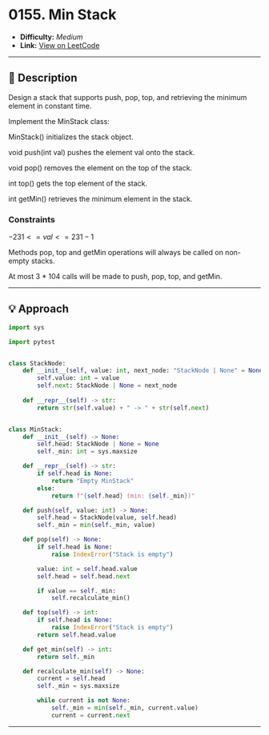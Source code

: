 # 0155. Min Stack

- **Difficulty:** _Medium_  
- **Link:** [View on LeetCode](https://leetcode.com/problems/min-stack/)

---

## 🧩 Description

Design a stack that supports push, pop, top, and retrieving the minimum element in constant time.

Implement the MinStack class:

MinStack() initializes the stack object.

void push(int val) pushes the element val onto the stack.

void pop() removes the element on the top of the stack.

int top() gets the top element of the stack.

int getMin() retrieves the minimum element in the stack.

### Constraints

$-231 <= val <= 231 - 1$

Methods pop, top and getMin operations will always be called on non-empty stacks.

At most 3 * 104 calls will be made to push, pop, top, and getMin.

---

## 💡 Approach

```python
import sys

import pytest


class StackNode:
    def __init__(self, value: int, next_node: "StackNode | None" = None) -> None:
        self.value: int = value
        self.next: StackNode | None = next_node
        
    def __repr__(self) -> str:
        return str(self.value) + " -> " + str(self.next)


class MinStack:
    def __init__(self) -> None:
        self.head: StackNode | None = None
        self._min: int = sys.maxsize

    def __repr__(self) -> str:
        if self.head is None:
            return "Empty MinStack"
        else:
            return f"{self.head} (min: {self._min})"

    def push(self, value: int) -> None:
        self.head = StackNode(value, self.head)
        self._min = min(self._min, value)

    def pop(self) -> None:
        if self.head is None:
            raise IndexError("Stack is empty")

        value: int = self.head.value
        self.head = self.head.next

        if value == self._min:
            self.recalculate_min()

    def top(self) -> int:
        if self.head is None:
            raise IndexError("Stack is empty")
        return self.head.value

    def get_min(self) -> int:
        return self._min

    def recalculate_min(self) -> None:
        current = self.head
        self._min = sys.maxsize

        while current is not None:
            self._min = min(self._min, current.value)
            current = current.next
```
---
